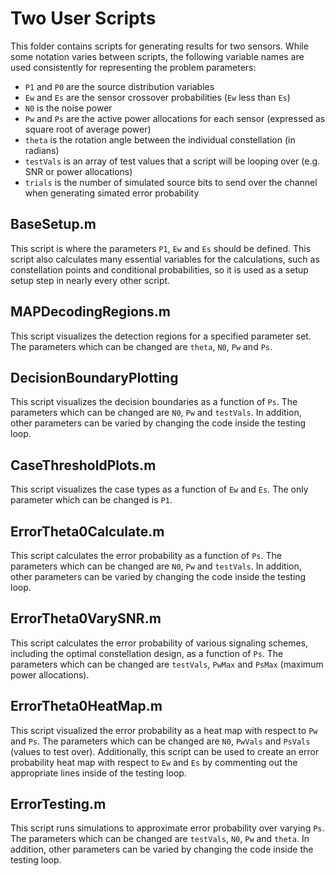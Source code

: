 # Two User Scripts

This folder contains scripts for generating results for two sensors. While some notation varies between scripts, the following variable names are used consistently for representing the problem parameters:

- `P1` and `P0` are the source distribution variables
- `Ew` and `Es` are the sensor crossover probabilities (`Ew` less than `Es`)
- `N0` is the noise power
- `Pw` and `Ps` are the active power allocations for each sensor (expressed as square root of average power)
- `theta` is the rotation angle between the individual constellation (in radians)
- `testVals` is an array of test values that a script will be looping over (e.g. SNR or power allocations)
- `trials` is the number of simulated source bits to send over the channel when generating simated error probability

## BaseSetup.m
This script is where the parameters `P1`, `Ew` and `Es` should be defined. This script also calculates many essential variables for the calculations, such as constellation points and conditional probabilities, so it is used as a setup setup step in nearly every other script.

## MAPDecodingRegions.m
This script visualizes the detection regions for a specified parameter set. The parameters which can be changed are `theta`, `N0`, `Pw` and `Ps`.

## DecisionBoundaryPlotting
This script visualizes the decision boundaries as a function of `Ps`. The parameters which can be changed are `N0`, `Pw` and `testVals`. In addition, other parameters can be varied by changing the code inside the testing loop.

## CaseThresholdPlots.m
This script visualizes the case types as a function of `Ew` and `Es`. The only parameter which can be changed is `P1`.

## ErrorTheta0Calculate.m
This script calculates the error probability as a function of `Ps`. The parameters which can be changed are `N0`, `Pw` and `testVals`. In addition, other parameters can be varied by changing the code inside the testing loop.

## ErrorTheta0VarySNR.m
This script calculates the error probability of various signaling schemes, including the optimal constellation design, as a function of `Ps`. The parameters which can be changed are `testVals`, `PwMax` and `PsMax` (maximum power allocations).

## ErrorTheta0HeatMap.m
This script visualized the error probability as a heat map with respect to `Pw` and `Ps`. The parameters which can be changed are `N0`, `PwVals` and `PsVals` (values to test over). Additionally, this script can be used to create an error probability heat map with respect to `Ew` and `Es` by commenting out the appropriate lines inside of the testing loop.

## ErrorTesting.m
This script runs simulations to approximate error probability over varying `Ps`. The parameters which can be changed are `testVals`, `N0`, `Pw` and `theta`. In addition, other parameters can be varied by changing the code inside the testing loop.
